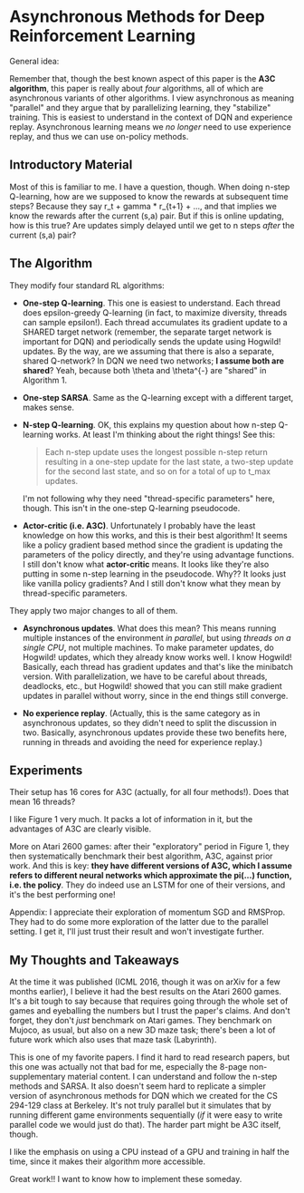 # Asynchronous Methods for Deep Reinforcement Learning

General idea: 

Remember that, though the best known aspect of this paper is the **A3C
algorithm**, this paper is really about *four* algorithms, all of which are
asynchronous variants of other algorithms. I view asynchronous as meaning
"parallel" and they argue that by parallelizing learning, they "stabilize"
training. This is easiest to understand in the context of DQN and experience
replay. Asynchronous learning means we *no longer* need to use experience
replay, and thus we can use on-policy methods.


## Introductory Material

Most of this is familiar to me. I have a question, though. When doing n-step
Q-learning, how are we supposed to know the rewards at subsequent time steps?
Because they say r_t + gamma \* r_{t+1} + ..., and that implies we know the rewards
after the current (s,a) pair. But if this is online updating, how is this true?
Are updates simply delayed until we get to n steps *after* the current (s,a)
pair?


## The Algorithm

They modify four standard RL algorithms:

- **One-step Q-learning**. This one is easiest to understand. Each thread does
  epsilon-greedy Q-learning (in fact, to maximize diversity, threads can sample
  epsilon!). Each thread accumulates its gradient update to a SHARED target
  network (remember, the separate target network is important for DQN) and
  periodically sends the update using Hogwild! updates. By the way, are we
  assuming that there is also a separate, shared Q-network? In DQN we need two
  networks; **I assume both are shared**? Yeah, because both \theta and
  \theta^{-} are "shared" in Algorithm 1.

- **One-step SARSA**. Same as the Q-learning except with a different target,
  makes sense.

- **N-step Q-learning**. OK, this explains my question about how n-step
  Q-learning works. At least I'm thinking about the right things! See this:
  
  > Each n-step update uses the longest possible n-step return resulting in a
  > one-step update for the last state, a two-step update for the second last
  > state, and so on for a total of up to t_max updates.
  
  I'm not following why they need "thread-specific parameters" here, though.
  This isn't in the one-step Q-learning pseudocode.

- **Actor-critic (i.e. A3C)**. Unfortunately I probably have the least knowledge
  on how this works, and this is their best algorithm! It seems like a policy
  gradient based method since the gradient is updating the parameters of the
  policy directly, and they're using advantage functions. I still don't know
  what **actor-critic** means. It looks like they're also putting in some n-step
  learning in the pseudocode. Why?? It looks just like vanilla policy gradients?
  And I still don't know what they mean by thread-specific parameters.

They apply two major changes to all of them.

- **Asynchronous updates**. What does this mean? This means running multiple
  instances of the environment *in parallel*, but using *threads on a single
  CPU*, not multiple machines. To make parameter updates, do Hogwild! updates,
  which they already know works well. I know Hogwild! Basically, each thread has
  gradient updates and that's like the minibatch version. With parallelization,
  we have to be careful about threads, deadlocks, etc., but Hogwild! showed that
  you can still make gradient updates in parallel without worry, since in the
  end things still converge.

- **No experience replay**. (Actually, this is the same category as in
  asynchronous updates, so they didn't need to split the discussion in two.
  Basically, asynchronous updates provide these two benefits here, running in
  threads and avoiding the need for experience replay.)


## Experiments

Their setup has 16 cores for A3C (actually, for all four methods!). Does that
mean 16 threads?

I like Figure 1 very much. It packs a lot of information in it, but the
advantages of A3C are clearly visible.

More on Atari 2600 games: after their "exploratory" period in Figure 1, they
then systematically benchmark their best algorithm, A3C, against prior work. And
this is key: **they have different versions of A3C, which I assume refers to
different neural networks which approximate the pi(...) function, i.e. the
policy**. They do indeed use an LSTM for one of their versions, and it's the
best performing one!

Appendix: I appreciate their exploration of momentum SGD and RMSProp. They had
to do some more exploration of the latter due to the parallel setting. I get it,
I'll just trust their result and won't investigate further.


## My Thoughts and Takeaways

At the time it was published (ICML 2016, though it was on arXiv for a few months
earlier), I believe it had the best results on the Atari 2600 games. It's a bit
tough to say because that requires going through the whole set of games and
eyeballing the numbers but I trust the paper's claims. And don't forget, they
don't *just* benchmark on Atari games. They benchmark on Mujoco, as usual, but
also on a new 3D maze task; there's been a lot of future work which also uses
that maze task (Labyrinth).

This is one of my favorite papers. I find it hard to read research papers, but
this one was actually not that bad for me, especially the 8-page
non-supplementary material content. I can understand and follow the n-step
methods and SARSA. It also doesn't seem hard to replicate a simpler version of
asynchronous methods for DQN which we created for the CS 294-129 class at
Berkeley. It's not truly parallel but it simulates that by running different
game environments sequentially (*if* it were easy to write parallel code we
would just do that). The harder part might be A3C itself, though.

I like the emphasis on using a CPU instead of a GPU and training in half the
time, since it makes their algorithm more accessible.

Great work!! I want to know how to implement these someday.
